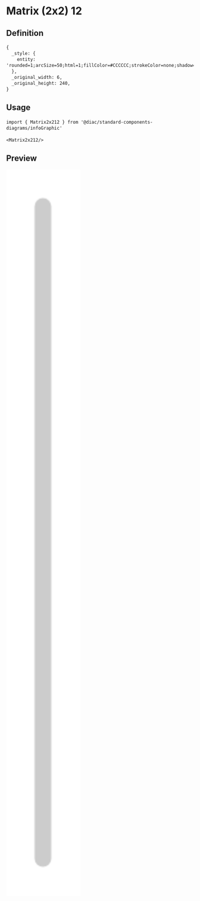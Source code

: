 # Matrix (2x2) 12

## Definition

```
{
  _style: { 
    entity: 'rounded=1;arcSize=50;html=1;fillColor=#CCCCCC;strokeColor=none;shadow=0;fontSize=14;fontColor=#FFFFFF;align=center;fontStyle=1;whiteSpace=wrap;',
  },
  _original_width: 6,
  _original_height: 240,
}
```

## Usage

```
import { Matrix2x212 } from '@diac/standard-components-diagrams/infoGraphic'

<Matrix2x212/>
```

## Preview

<img src="./matrix-2x2-12.png" width="200"/>
